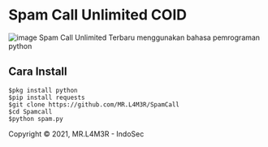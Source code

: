 # Spam Call Unlimited COID
![image](https://github.com/MR.L4M3R/SpamCall/blob/master/spamc.jpg)
Spam Call Unlimited Terbaru menggunakan bahasa pemrograman python

## Cara Install
```
$pkg install python
$pip install requests
$git clone https://github.com/MR.L4M3R/SpamCall
$cd Spamcall
$python spam.py
```


Copyright © 2021, MR.L4M3R - IndoSec

